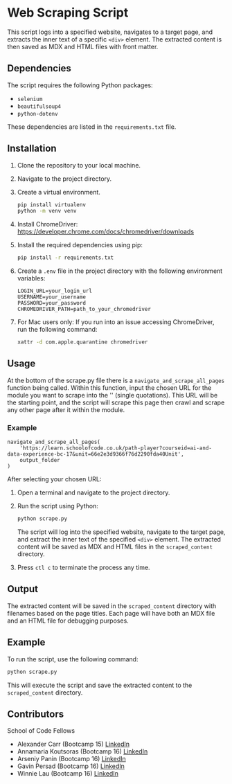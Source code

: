 # Web Scraping Script

This script logs into a specified website, navigates to a target page, and extracts the inner text of a specific `<div>` element. The extracted content is then saved as MDX and HTML files with front matter.

## Dependencies

The script requires the following Python packages:

- `selenium`
- `beautifulsoup4`
- `python-dotenv`

These dependencies are listed in the `requirements.txt` file.

## Installation

1. Clone the repository to your local machine.
2. Navigate to the project directory.
3. Create a virtual environment.

   ```bash
   pip install virtualenv
   python -m venv venv
   ```

4. Install ChromeDriver:
   https://developer.chrome.com/docs/chromedriver/downloads

5. Install the required dependencies using pip:

   ```bash
   pip install -r requirements.txt
   ```

6. Create a `.env` file in the project directory with the following environment variables:

   ```env
   LOGIN_URL=your_login_url
   USERNAME=your_username
   PASSWORD=your_password
   CHROMEDRIVER_PATH=path_to_your_chromedriver
   ```

7. For Mac users only:
   If you run into an issue accessing ChromeDriver, run the following command:

   ```bash
   xattr -d com.apple.quarantine chromedriver
   ```

## Usage

At the bottom of the scrape.py file there is a `navigate_and_scrape_all_pages` function being called. Within this function, input the chosen URL for the module you want to scrape into the '' (single quotations). This URL will be the starting point, and the script will scrape this page then crawl and scrape any other page after it within the module.

### Example

```
navigate_and_scrape_all_pages(
    'https://learn.schoolofcode.co.uk/path-player?courseid=ai-and-data-experience-bc-17&unit=66e2e3d9366f76d2290fda40Unit',
    output_folder
)
```

After selecting your chosen URL:

1. Open a terminal and navigate to the project directory.
2. Run the script using Python:

   ```bash
   python scrape.py
   ```

   The script will log into the specified website, navigate to the target page, and extract the inner text of the specified `<div>` element. The extracted content will be saved as MDX and HTML files in the `scraped_content` directory.

3. Press `ctl c` to terminate the process any time.

## Output

The extracted content will be saved in the `scraped_content` directory with filenames based on the page titles. Each page will have both an MDX file and an HTML file for debugging purposes.

## Example

To run the script, use the following command:

```bash
python scrape.py
```

This will execute the script and save the extracted content to the `scraped_content` directory.

## Contributors

School of Code Fellows

- Alexander Carr (Bootcamp 15) [LinkedIn](https://www.linkedin.com/in/alexander-carr-424591144/)
- Annamaria Koutsoras (Bootcamp 16) [LinkedIn](https://www.linkedin.com/in/annamariakou/)
- Arseniy Panin (Bootcamp 16) [LinkedIn](https://www.linkedin.com/in/arseniy-panin-a6583a161/)
- Gavin Persad (Bootcamp 16) [LinkedIn](https://www.linkedin.com/in/gavin-persad/)
- Winnie Lau (Bootcamp 16) [LinkedIn](https://www.linkedin.com/in/lau-winnie)
